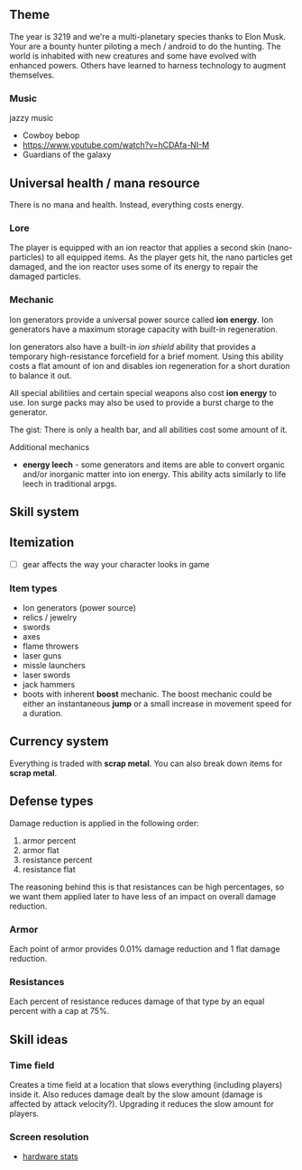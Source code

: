 ## Theme
The year is 3219 and we're a multi-planetary species thanks to Elon Musk. Your are a bounty hunter piloting a mech / android to do the hunting. The world is inhabited with new creatures and some have evolved with enhanced powers. Others have learned to harness technology to augment themselves.

### Music
jazzy music
  - Cowboy bebop
  - https://www.youtube.com/watch?v=hCDAfa-NI-M
  - Guardians of the galaxy


## Universal health / mana resource
There is no mana and health. Instead, everything costs energy.

### Lore
The player is equipped with an ion reactor that applies a second skin (nano-particles) to all equipped items. As the player gets hit, the nano particles get damaged, and the ion reactor uses some of its energy to repair the damaged particles.

### Mechanic
Ion generators provide a universal power source called **ion energy**. Ion generators have a maximum storage capacity with built-in regeneration.

Ion generators also have a built-in *ion shield* ability that provides a temporary high-resistance forcefield for a brief moment. Using this ability costs a flat amount of ion and disables ion regeneration for a short duration to balance it out.

All special abilitiies and certain special weapons also cost **ion energy** to use. Ion surge packs may also be used to provide a burst charge to the generator.

The gist: There is only a health bar, and all abilities cost some amount of it.

Additional mechanics
* **energy leech** - some generators and items are able to convert organic and/or inorganic matter into ion energy. This ability acts similarly to life leech in traditional arpgs.

## Skill system

## Itemization
  - [ ] gear affects the way your character looks in game

### Item types
  - Ion generators (power source)
  - relics / jewelry
  - swords
  - axes
  - flame throwers
  - laser guns
  - missle launchers
  - laser swords
  - jack hammers
  - boots with inherent **boost** mechanic. The boost mechanic could be either an instantaneous **jump** or a small increase in movement speed for a duration.

## Currency system
Everything is traded with **scrap metal**. You can also break down items for **scrap metal**.

## Defense types
Damage reduction is applied in the following order:

1. armor percent
2. armor flat
3. resistance percent
4. resistance flat

The reasoning behind this is that resistances can be high percentages, so we want them applied later to have less of an impact on overall damage reduction.

### Armor
Each point of armor provides 0.01% damage reduction and 1 flat damage reduction.

### Resistances
Each percent of resistance reduces damage of that type by an equal percent with a cap at 75%.

## Skill ideas

### Time field
Creates a time field at a location that slows everything (including players) inside it. Also reduces damage dealt by the slow amount (damage is affected by attack velocity?). Upgrading it reduces the slow amount for players.

### Screen resolution
- [hardware stats](https://store.steampowered.com/hwsurvey/)

